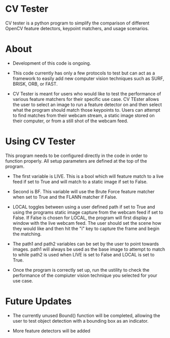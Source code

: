 # CV Tester
CV tester is a python program to simplify the comparison of different OpenCV feature detectors, keypoint matchers, and usage scenarios.

# About
* Development of this code is ongoing.

* This code currently has only a few protocols to test but can act as a framework to easily add new computer vision techniques such as SURF, BRISK, ORB, or FAST.

* CV Tester is meant for users who would like to test the performance of various feature matchers for their specific use case. CV TEster allows the user to select an image to run a feature detector on and then select what the program should match those keypoints to. Users can attempt to find matches from their webcam stream, a static image stored on their computer, or from a still shot of the webcam feed.

# Using CV Tester
This program needs to be configured directly in the code in order to function properly. All setup parameters are defined at the top of the program.

* The first variable is LIVE. This is a bool which will feature match to a live feed if set to True and will match to a static image if set to False.

* Second is BF. This variable will use the Brute Force feature matcher when set to True and the FLANN matcher if False.

* LOCAL toggles between using a user defined path if set to True and using the programs static image capture from the webcam feed if set to False. If False is chosen for LOCAL, the program will first display a window with the live webcam feed. The user should set the scene how they would like and then hit the "i" key to capture the frame and begin the matching.

* The path1 and path2 variables can be set by the user to point towards images. path1 will always be used as the base image to attempt to match to while path2 is used when LIVE is set to False and LOCAL is set to True.

* Once the program is correctly set up, run the ustility to check the performance of the compiuter vision technique you selected for your use case.

# Future Updates

* The currently unused Bound() function will be completed, allowing the user to test object detection with a bounding box as an indicator.

* More feature detectors will be added
